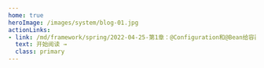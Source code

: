 ```yaml
---
home: true
heroImage: /images/system/blog-01.jpg
actionLinks:
- link: /md/framework/spring/2022-04-25-第1章：@Configuration和@Bean给容器中注册组件.md
  text: 开始阅读 →
  class: primary
---
```

